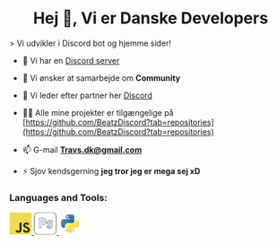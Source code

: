 <h1 align="center">Hej 👋, Vi er Danske Developers</h1>
> Vi udvikler i Discord bot og hjemme sider!</h3>

- 🔭 Vi har en [Discord server](https://discord.com/invite/x6Ep953Xsv)

- 👯 Vi ønsker at samarbejde om **Community**

- 🤝 Vi leder efter partner her [Discord](https://discord.com/invite/x6Ep953Xsv)

- 👨‍💻 Alle mine projekter er tilgængelige på [https://github.com/BeatzDiscord?tab=repositories](https://github.com/BeatzDiscord?tab=repositories)

- 📫 G-mail **Travs.dk@gmail.com**

- ⚡ Sjov kendsgerning **jeg tror jeg er mega sej xD**


<h3 align="left">Languages and Tools:</h3>
<p align="left"> <a href="https://developer.mozilla.org/en-US/docs/Web/JavaScript" target="_blank"> <img src="https://raw.githubusercontent.com/devicons/devicon/master/icons/javascript/javascript-original.svg" alt="javascript" width="40" height="40"/> </a> <a href="https://www.photoshop.com/en" target="_blank"> <img src="https://raw.githubusercontent.com/devicons/devicon/master/icons/photoshop/photoshop-line.svg" alt="photoshop" width="40" height="40"/> </a> <a href="https://www.python.org" target="_blank"> <img src="https://raw.githubusercontent.com/devicons/devicon/master/icons/python/python-original.svg" alt="python" width="40" height="40"/> </a> </p>
